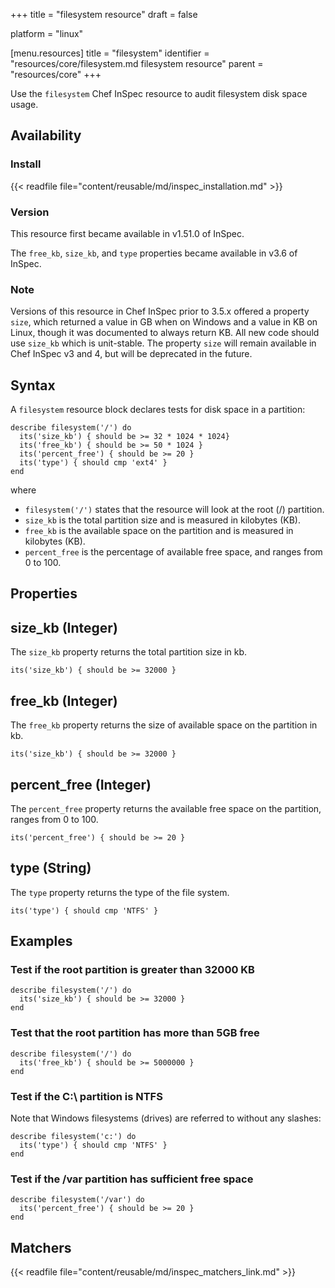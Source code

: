 +++
title = "filesystem resource"
draft = false

platform = "linux"

[menu.resources]
    title = "filesystem"
    identifier = "resources/core/filesystem.md filesystem resource"
    parent = "resources/core"
+++

Use the `filesystem` Chef InSpec resource to audit filesystem disk space usage.

## Availability

### Install

{{< readfile file="content/reusable/md/inspec_installation.md" >}}

### Version

This resource first became available in v1.51.0 of InSpec.

The `free_kb`, `size_kb`, and `type` properties became available in v3.6 of InSpec.

### Note

Versions of this resource in Chef InSpec prior to 3.5.x offered a property `size`, which returned a value in GB when on Windows and a value in KB on Linux, though it was documented to always return KB. All new code should use `size_kb` which is unit-stable. The property `size` will remain available in Chef InSpec v3 and 4, but will be deprecated in the future.

## Syntax

A `filesystem` resource block declares tests for disk space in a partition:

    describe filesystem('/') do
      its('size_kb') { should be >= 32 * 1024 * 1024}
      its('free_kb') { should be >= 50 * 1024 }
      its('percent_free') { should be >= 20 }
      its('type') { should cmp 'ext4' }
    end

where

- `filesystem('/')` states that the resource will look at the root (/) partition.
- `size_kb` is the total partition size and is measured in kilobytes (KB).
- `free_kb` is the available space on the partition and is measured in kilobytes (KB).
- `percent_free` is the percentage of available free space, and ranges from 0 to 100.

## Properties

## size_kb (Integer)

The `size_kb` property returns the total partition size in kb.

    its('size_kb') { should be >= 32000 }

## free_kb (Integer)

The `free_kb` property returns the size of available space on the partition in kb.

    its('size_kb') { should be >= 32000 }

## percent_free (Integer)

The `percent_free` property returns the available free space on the partition, ranges from 0 to 100.

    its('percent_free') { should be >= 20 }

## type (String)

The `type` property returns the type of the file system.

    its('type') { should cmp 'NTFS' }

## Examples

### Test if the root partition is greater than 32000 KB

    describe filesystem('/') do
      its('size_kb') { should be >= 32000 }
    end

### Test that the root partition has more than 5GB free

    describe filesystem('/') do
      its('free_kb') { should be >= 5000000 }
    end

### Test if the C:\ partition is NTFS

Note that Windows filesystems (drives) are referred to without any slashes:

    describe filesystem('c:') do
      its('type') { should cmp 'NTFS' }
    end

### Test if the /var partition has sufficient free space

    describe filesystem('/var') do
      its('percent_free') { should be >= 20 }
    end

## Matchers

{{< readfile file="content/reusable/md/inspec_matchers_link.md" >}}

